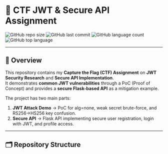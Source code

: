 # 🔐 CTF JWT & Secure API Assignment  

![GitHub repo size](https://img.shields.io/github/repo-size/sairamdhonthula/CTF-JWT-API-Assignment)
![GitHub last commit](https://img.shields.io/github/last-commit/sairamdhonthula/CTF-JWT-API-Assignment)
![GitHub language count](https://img.shields.io/github/languages/count/sairamdhonthula/CTF-JWT-API-Assignment)
![GitHub top language](https://img.shields.io/github/languages/top/sairamdhonthula/CTF-JWT-API-Assignment)

---

## 📖 Overview
This repository contains my **Capture the Flag (CTF) Assignment** on **JWT Security Research** and **Secure API Implementation**.  
It demonstrates **common JWT vulnerabilities** through a PoC (Proof of Concept) and provides a **secure Flask-based API** as a mitigation example.  

The project has two main parts:
1. **JWT Attack Demo** → PoC for alg=none, weak secret brute-force, and RS256→HS256 key confusion.  
2. **Secure API** → Flask API implementing secure user registration, login with JWT, and profile access.  

---

## 🗂 Repository Structure


